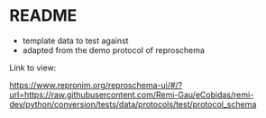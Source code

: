 # README

-   template data to test against
-   adapted from the demo protocol of reproschema

Link to view:

https://www.repronim.org/reproschema-ui/#/?url=https://raw.githubusercontent.com/Remi-Gau/eCobidas/remi-dev/python/conversion/tests/data/protocols/test/protocol_schema